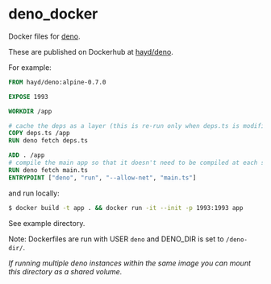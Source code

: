 # deno_docker

Docker files for [deno](https://github.com/denoland/deno).

These are published on Dockerhub at [hayd/deno](https://hub.docker.com/r/hayd/deno).

For example:

```Dockerfile
FROM hayd/deno:alpine-0.7.0

EXPOSE 1993

WORKDIR /app

# cache the deps as a layer (this is re-run only when deps.ts is modified)
COPY deps.ts /app
RUN deno fetch deps.ts

ADD . /app
# compile the main app so that it doesn't need to be compiled at each startup
RUN deno fetch main.ts
ENTRYPOINT ["deno", "run", "--allow-net", "main.ts"]
```

and run locally:

```sh
$ docker build -t app . && docker run -it --init -p 1993:1993 app
```

See example directory.

Note: Dockerfiles are run with USER `deno` and DENO_DIR is set to `/deno-dir/`.

_If running multiple deno instances within the same image you can mount this directory as a shared volume._

